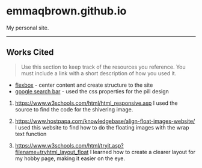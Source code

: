 # emmaqbrown.github.io

My personal site.

---

## Works Cited

> Use this section to  keep track of the resources you reference. You must include a link with a short description of how you used it. 

- [flexbox](https://css-tricks.com/snippets/css/a-guide-to-flexbox/) - center content and create structure to the site
- [google search bar](https://codepen.io/eqbrown/pen/XWBvvjE) - used the css properties for the pill design

1. https://www.w3schools.com/html/html_responsive.asp
    I used the source to find the code for the shivering image.

2. https://www.hostpapa.com/knowledgebase/align-float-images-website/
    I used this website to find how to do the floating images with the wrap text function
    
3. https://www.w3schools.com/html/tryit.asp?filename=tryhtml_layout_float
    I learned how to create a clearer layout for my hobby page, making it easier on the eye.


